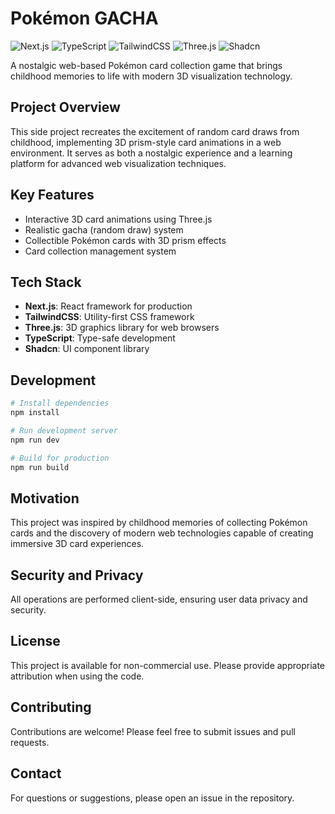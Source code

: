 # Pokémon GACHA

![Next.js](https://img.shields.io/badge/Next.js-000000?style=for-the-badge&logo=next.js&logoColor=white)
![TypeScript](https://img.shields.io/badge/TypeScript-3178C6?style=for-the-badge&logo=typescript&logoColor=white)
![TailwindCSS](https://img.shields.io/badge/TailwindCSS-38B2AC?style=for-the-badge&logo=tailwind-css&logoColor=white)
![Three.js](https://img.shields.io/badge/Three.js-000000?style=for-the-badge&logo=three.js&logoColor=white)
![Shadcn](https://img.shields.io/badge/Shadcn-000000?style=for-the-badge&logo=shadcn&logoColor=white)

A nostalgic web-based Pokémon card collection game that brings childhood memories to life with modern 3D visualization technology.

## Project Overview

This side project recreates the excitement of random card draws from childhood, implementing 3D prism-style card animations in a web environment. It serves as both a nostalgic experience and a learning platform for advanced web visualization techniques.

## Key Features

- Interactive 3D card animations using Three.js
- Realistic gacha (random draw) system
- Collectible Pokémon cards with 3D prism effects
- Card collection management system

## Tech Stack

- **Next.js**: React framework for production
- **TailwindCSS**: Utility-first CSS framework
- **Three.js**: 3D graphics library for web browsers
- **TypeScript**: Type-safe development
- **Shadcn**: UI component library

## Development

```bash
# Install dependencies
npm install

# Run development server
npm run dev

# Build for production
npm run build
```

## Motivation

This project was inspired by childhood memories of collecting Pokémon cards and the discovery of modern web technologies capable of creating immersive 3D card experiences.

## Security and Privacy

All operations are performed client-side, ensuring user data privacy and security.

## License

This project is available for non-commercial use. Please provide appropriate attribution when using the code.

## Contributing

Contributions are welcome! Please feel free to submit issues and pull requests.

## Contact

For questions or suggestions, please open an issue in the repository.